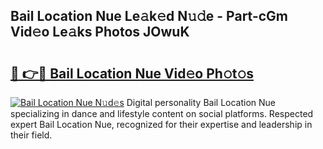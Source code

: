 ## Bail Location Nue Le𝚊k𝚎d N𝚞𝚍e - Part-cGm Vid𝚎o Le𝚊ks Photos JOwuK

# <h2><a href="http://fb18hq.evod.top/?m=Bail+Location+Nue">🔗 👉🔴 Bail Location Nue Vid𝚎o Ph𝚘t𝚘s</a></h2>

[![Bail Location Nue N𝚞d𝚎s](https://i.imgur.com/8V9OHl7.gif)](http://fb18hq.evod.top/?m=Bail+Location+Nue)
Digital personality Bail Location Nue specializing in dance and lifestyle content on social platforms. Respected expert Bail Location Nue, recognized for their expertise and leadership in their field. 
